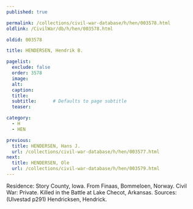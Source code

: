 ```yaml
---
published: true

permalink: /collections/civil-war-database/h/hen/003578.html
oldlink: /CivilWar/db/h/hen/003578.html

oldid: 003578

title: HENDERSEN, Hendrik B.

pagelist:
  exclude: false
  order: 3578
  image: 
  alt:
  caption:
  title:
  subtitle:      # Defaults to page subtitle
  teaser:

category: 
  - H 
  - HEN

previous:
  title: HENDERSEN, Hans J.
  url: /collections/civil-war-database/h/hen/003577.html  
next:
  title: HENDERSEN, Ole
  url: /collections/civil-war-database/h/hen/003579.html   
---
```

Residence: Story County, Iowa. From Finaas, Bommeloen, Norway. Civil War: Private. Killed in the Battle at Lake Checot, Arkansas. Sources: (Ulvestad p291) &#147;Hendricksen, Hendrick&#148;.